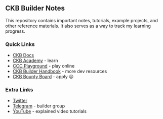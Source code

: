 ## CKB Builder Notes

This repository contains important notes, tutorials, example projects, and other reference materials. It also serves as a way to track my learning progress.

### Quick Links

- [CKB Docs](https://docs.nervos.org)
- [CKB Academy](https://academy.ckb.dev/courses) - learn
- [CCC Playground](https://docs.ckbccc.com/docs/playground) - play online
- [CKB Builder Handbook](CKB-Builder-Handbook.md) - more dev resources
- [CKB Bounty Board](https://www.ckbrewards.org/) - apply 😉

### Extra Links

- [Twitter](https://x.com/NervosNetwork)
- [Telegram](https://t.me/NervosNation) - builder group
- [YouTube](https://www.youtube.com/@NervosNation) - explained video tutorials
